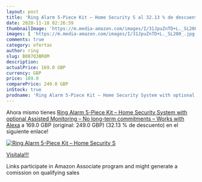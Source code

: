 ```yaml
---
layout: post
title: 'Ring Alarm 5-Piece Kit – Home Security S al 32.13 % de descuento'
date: 2020-11-18 02:26:59
thumbnailImage: 'https://m.media-amazon.com/images/I/31JpuZnTD+L._SL200_.jpg'
images: [ 'https://m.media-amazon.com/images/I/31JpuZnTD+L._SL200_.jpg' ]
comments: true
category: ofertas
author: ring
slug: B087Q3BR8M
description:
actualPrice: 169.0 GBP
currency: GBP
price: 169.0
comparePrice: 249.0 GBP
inStock: true
prodname: 'Ring Alarm 5-Piece Kit – Home Security System with optional Assisted Monitoring – No long-term commitments – Works with Alexa'
---
```


Ahora mismo tienes [Ring Alarm 5-Piece Kit – Home Security System with optional Assisted Monitoring – No long-term commitments – Works with Alexa](https://www.amazon.co.uk/dp/B087Q3BR8M/?tag=tolees0a-21) a 169.0 GBP (original: 249.0 GBP) (32.13 %  de descuento) en el siguiente enlace!

[![Ring Alarm 5-Piece Kit – Home Security S](https://m.media-amazon.com/images/I/31JpuZnTD+L._SL200_.jpg)](https://www.amazon.co.uk/dp/B087Q3BR8M/?tag=tolees0a-21)

[Visítala!!!](https://www.amazon.co.uk/dp/B087Q3BR8M/?tag=tolees0a-21)

Links participate in Amazon Associate program and might generate a comission on qualifying sales
